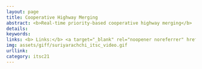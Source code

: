 ```yaml
---
layout: page
title: Cooperative Highway Merging
abstract: <b>Real-time priority-based cooperative highway merging</b>  for heterogeneous autonomous traffic.
details: 
keywords: 
links: <b> Links:</b> <a target="_blank" rel="noopener noreferrer" href="https://ieeexplore.ieee.org/document/9564994">(ITSC21 - Best Student Paper Award)</a> 
img: assets/giff/suriyarachchi_itsc_video.gif
urllink: 
category: itsc21
---
```

